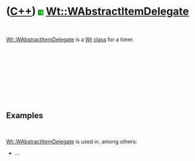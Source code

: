 
 

 

 

 

 

([C++](Cpp.md)) ![Wt](PicWt.png) [Wt::WAbstractItemDelegate](CppWAbstractItemDelegate.md)
===========================================================================================

 

[Wt::WAbstractItemDelegate](CppWAbstractItemDelegate.md) is a
[Wt](CppWt.md) [class](CppClass.md) for a timer.

 

 

 

 

 

Examples
--------

 

[Wt::WAbstractItemDelegate](CppWAbstractItemDelegate.md) is used in,
among others:

-   ...

 

 

 

 

 

 

